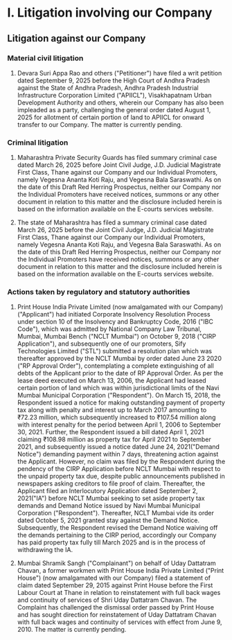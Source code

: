 # I. Litigation involving our Company

## Litigation against our Company

### Material civil litigation

1. Devara Suri Appa Rao and others ("Petitioner") have filed a writ petition dated September 9, 2025 before the High Court of Andhra Pradesh against the State of Andhra Pradesh, Andhra Pradesh Industrial Infrastructure Corporation Limited ("APIICL"), Visakhapatnam Urban Development Authority and others, wherein our Company has also been impleaded as a party, challenging the general order dated August 1, 2025 for allotment of certain portion of land to APIICL for onward transfer to our Company. The matter is currently pending.

### Criminal litigation

1. Maharashtra Private Security Guards has filed summary criminal case dated March 26, 2025 before Joint Civil Judge, J.D. Judicial Magistrate First Class, Thane against our Company and our Individual Promoters, namely Vegesna Ananta Koti Raju, and Vegesna Bala Saraswathi. As on the date of this Draft Red Herring Prospectus, neither our Company nor the Individual Promoters have received notices, summons or any other document in relation to this matter and the disclosure included herein is based on the information available on the E-courts services website.

2. The state of Maharashtra has filed a summary criminal case dated March 26, 2025 before the Joint Civil Judge, J.D. Judicial Magistrate First Class, Thane against our Company our Individual Promoters, namely Vegesna Ananta Koti Raju, and Vegesna Bala Saraswathi. As on the date of this Draft Red Herring Prospectus, neither our Company nor the Individual Promoters have received notices, summons or any other document in relation to this matter and the disclosure included herein is based on the information available on the E-courts services website.

### Actions taken by regulatory and statutory authorities

1. Print House India Private Limited (now amalgamated with our Company)("Applicant") had initiated Corporate Insolvency Resolution Process under section 10 of the Insolvency and Bankruptcy Code, 2016 ("IBC Code"), which was admitted by National Company Law Tribunal, Mumbai, Mumbai Bench ("NCLT Mumbai") on October 9, 2018 ("CIRP Application"), and subsequently one of our promoters, Sify Technologies Limited ("STL") submitted a resolution plan which was thereafter approved by the NCLT Mumbai by order dated June 23 2020 ("RP Approval Order"), contemplating a complete extinguishing of all debts of the Applicant prior to the date of RP Approval Order. As per the lease deed executed on March 13, 2006, the Applicant had leased certain portion of land which was within jurisdictional limits of the Navi Mumbai Municipal Corporation ("Respondent"). On March 15, 2018, the Respondent issued a notice for making outstanding payment of property tax along with penalty and interest up to March 2017 amounting to ₹72.23 million, which subsequently increased to ₹107.54 million along with interest penalty for the period between April 1, 2006 to September 30, 2021. Further, the Respondent issued a bill dated April 1, 2021 claiming ₹108.98 million as property tax for April 2021 to September 2021, and subsequently issued a notice dated June 24, 2021("Demand Notice") demanding payment within 7 days, threatening action against the Applicant. However, no claim was filed by the Respondent during the pendency of the CIRP Application before NCLT Mumbai with respect to the unpaid property tax due, despite public announcements published in newspapers asking creditors to file proof of claim. Thereafter, the Applicant filed an Interlocutory Application dated September 2, 2021("IA") before NCLT Mumbai seeking to set aside property tax demands and Demand Notice issued by Navi Mumbai Municipal Corporation ("Respondent"). Thereafter, NCLT Mumbai vide its order dated October 5, 2021 granted stay against the Demand Notice. Subsequently, the Respondent revised the Demand Notice waiving off the demands pertaining to the CIRP period, accordingly our Company has paid property tax fully till March 2025 and is in the process of withdrawing the IA.

2. Mumbai Shramik Sangh ("Complainant") on behalf of Uday Dattatram Chavan, a former workmen with Print House India Private Limited ("Print House") (now amalgamated with our Company) filed a statement of claim dated September 29, 2015 against Print House before the First Labour Court at Thane in relation to reinstatement with full back wages and continuity of services of Shri Uday Dattatram Chavan. The Complaint has challenged the dismissal order passed by Print House and has sought direction for reinstatement of Uday Dattatram Chavan with full back wages and continuity of services with effect from June 9, 2010. The matter is currently pending.